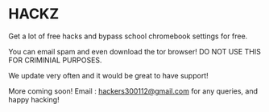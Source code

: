 # HACKZ
Get a lot of free hacks and bypass school chromebook settings for free.

You can email spam and even download the tor browser! DO NOT USE THIS FOR CRIMINIAL PURPOSES. 

We update very often and it would be great to have support!

More coming soon! Email : hackers300112@gmail.com for any queries, and happy hacking!
